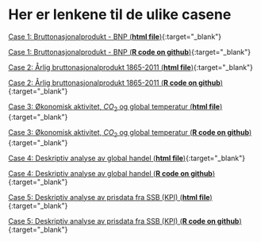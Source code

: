 # Her er lenkene til de ulike casene

[Case 1: Bruttonasjonalprodukt - BNP (**html file**)](case_1_bnp[1].html){:target="_blank"}

[Case 1: Bruttonasjonalprodukt - BNP (**R code on github**)](cases/case_1_bnp.R){:target="_blank"}

[Case 2: Årlig bruttonasjonalprodukt 1865-2011 (**html file**)](case_2_bnp_historisk[1].html){:target="_blank"}

[Case 2: Årlig bruttonasjonalprodukt 1865-2011 (**R code on github**)](/cases/case_2_bnp_historisk.R){:target="_blank"}

[Case 3: Økonomisk aktivitet, $CO_2$ og global temperatur (**html file**)](case_3_bnp_co2_temp[1].html){:target="_blank"}

[Case 3: Økonomisk aktivitet, $CO_2$ og global temperatur (**R code on github**)](/cases/case_3_bnp_co2_temp.R){:target="_blank"}

[Case 4: Deskriptiv analyse av global handel (**html file**)](case_4_global_handel[1].html){:target="_blank"}

[Case 4: Deskriptiv analyse av global handel (**R code on github**)](/cases/case_4_global_handel.R){:target="_blank"}

[Case 5: Deskriptiv analyse av prisdata fra SSB (KPI) (**html file**)](case_5_kpi[1].html){:target="_blank"}

[Case 5: Deskriptiv analyse av prisdata fra SSB (KPI) (**R code on github**)](/cases/case_5_kpi.R){:target="_blank"}
